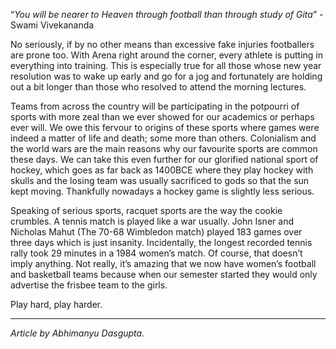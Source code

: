 <!-- TITLE: Arena: Where Legends Are Born -->

“*You will be nearer to Heaven through football than through study of Gita*”     -Swami Vivekananda

No seriously, if by no other means than excessive fake injuries footballers are prone too. With Arena right around the corner, every athlete is putting in everything into training. This is especially true for all those whose new year resolution was to wake up early and go for a jog and fortunately are holding out a bit longer than those who resolved to attend the morning lectures.

Teams from across the country will be participating in the potpourri of sports with more zeal than we ever showed for our academics or perhaps ever will. We owe this fervour to origins of these sports where games were indeed a matter of life and death; some more than others. Colonialism and the world wars are the main reasons why our favourite sports are common these days. We can take this even further for our glorified national sport of hockey, which goes as far back as 1400BCE where they play hockey with skulls and the losing team was usually sacrificed to gods so that the sun kept moving. Thankfully nowadays a hockey game is slightly less serious.

Speaking of serious sports, racquet sports are the way the cookie crumbles. A tennis match is played like a war usually. John Isner and Nicholas Mahut (The 70-68 Wimbledon match) played 183 games over three days which is just insanity. Incidentally, the longest recorded tennis rally took 29 minutes in a 1984 women’s match. Of course, that doesn’t imply anything. Not really, it’s amazing that we now have women’s football and basketball teams because when our semester started they would only advertise the frisbee team to the girls.

Play hard, play harder.

-----

*Article by Abhimanyu Dasgupta.*